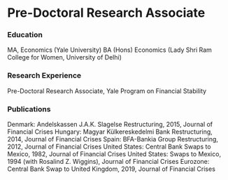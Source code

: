 # Pre-Doctoral Research Associate
### Education
MA, Economics (Yale University)
BA (Hons) Economics (Lady Shri Ram College for Women, University of Delhi)


### Research Experience
Pre-Doctoral Research Associate, Yale Program on Financial Stability


### Publications
Denmark: Andelskassen J.A.K. Slagelse Restructuring, 2015, Journal of Financial Crises
Hungary: Magyar Külkereskedelmi Bank Restructuring, 2014, Journal of Financial Crises
Spain: BFA-Bankia Group Restructuring, 2012, Journal of Financial Crises
United States: Central Bank Swaps to Mexico, 1982, Journal of Financial Crises
United States: Swaps to Mexico, 1994 (with Rosalind Z. Wiggins), Journal of Financial Crises
Eurozone: Central Bank Swap to United Kingdom, 2019, Journal of Financial Crises
